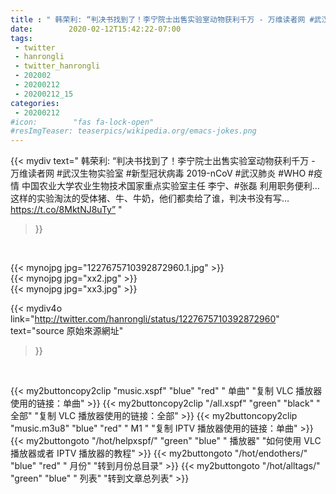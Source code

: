 ```yaml
---
title : " 韩荣利: “判决书找到了！李宁院士出售实验室动物获利千万 - 万维读者网 #武汉生物实验室 #新型冠状病毒 2019-nCoV #武汉肺炎 #WHO #疫情 中国农业大学农业生物技术国家重点实验室主任 李宁、#张磊 利用职务便利…&#10;这样的实验淘汰的受体猪、牛、牛奶，他们都卖给了谁，判决书没有写… https://t.co/8MktNJ8uTy”  "
date:        2020-02-12T15:42:22-07:00
tags:
 - twitter
 - hanrongli
 - twitter_hanrongli
 - 202002
 - 20200212
 - 20200212_15
categories:
 - 20200212
#icon:        "fas fa-lock-open"
#resImgTeaser: teaserpics/wikipedia.org/emacs-jokes.png
---
```


{{< mydiv text=" 韩荣利: “判决书找到了！李宁院士出售实验室动物获利千万 - 万维读者网 #武汉生物实验室 #新型冠状病毒 2019-nCoV #武汉肺炎 #WHO #疫情 中国农业大学农业生物技术国家重点实验室主任 李宁、#张磊 利用职务便利…&#10;这样的实验淘汰的受体猪、牛、牛奶，他们都卖给了谁，判决书没有写… https://t.co/8MktNJ8uTy”  "
>}}
<br>


 {{< mynojpg jpg="1227675710392872960.1.jpg" >}}<br> 
 {{< mynojpg jpg="xx2.jpg" >}}<br> {{< mynojpg jpg="xx3.jpg" >}}<br> 



{{< mydiv4o link="http://twitter.com/hanrongli/status/1227675710392872960"
text="source 原始來源網址"
>}}


<br>



{{< my2buttoncopy2clip "music.xspf"        "blue"   "red"    " 单曲"  "复制 VLC 播放器使用的链接：单曲" >}} {{< my2buttoncopy2clip "/all.xspf"         "green"  "black"  " 全部"  "复制 VLC 播放器使用的链接：全部" >}} {{< my2buttoncopy2clip "music.m3u8"        "blue"   "red"    " M1 "    "复制 IPTV 播放器使用的链接：单曲" >}} {{< my2buttongoto      "/hot/helpxspf/"    "green"  "blue"   " 播放器" "如何使用 VLC 播放器或者 IPTV 播放器的教程" >}} {{< my2buttongoto      "/hot/endothers/"   "blue"   "red"    " 月份"   "转到月份总目录" >}} {{< my2buttongoto      "/hot/alltags/"     "green"  "blue"   " 列表"   "转到文章总列表" >}} 
